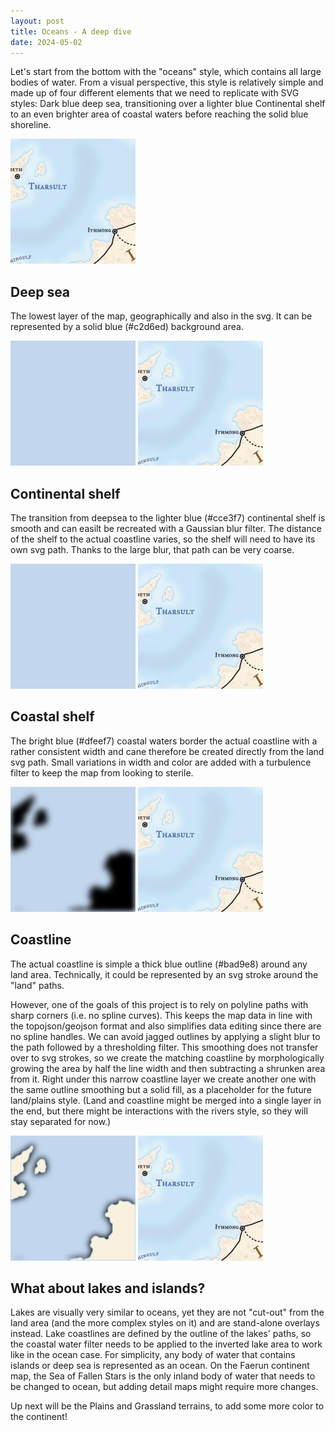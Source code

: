 ```yaml
---
layout: post
title: Oceans - A deep dive
date: 2024-05-02
---
```


Let's start from the bottom with the "oceans" style, which contains all large bodies of water. From a visual perspective, this style is relatively simple and made up of four different elements that we need to replicate with SVG styles: Dark blue deep sea, transitioning over a lighter blue Continental shelf to an even brighter area of coastal waters before reaching the solid blue shoreline.

<img src="https://raw.githubusercontent.com/jonovotny/vectorized-realms/gh-pages/svg/24-05-02-oceans/ocean-target.png"/>

## Deep sea 

The lowest layer of the map, geographically and also in the svg. It can be represented by a solid blue (#c2d6ed) background area.

<img src="https://raw.githubusercontent.com/jonovotny/vectorized-realms/gh-pages/svg/24-05-02-oceans/ocean-deep.svg" width=200px /> <img src="https://raw.githubusercontent.com/jonovotny/vectorized-realms/gh-pages/svg/24-05-02-oceans/ocean-target.png"/>
<!--more-->

## Continental shelf

The transition from deepsea to the lighter blue (#cce3f7) continental shelf is smooth and can easilt be recreated with a Gaussian blur filter. The distance of the shelf to the actual coastline varies, so the shelf will need to have its own svg path. Thanks to the large blur, that path can be very coarse.

<img src="https://raw.githubusercontent.com/jonovotny/vectorized-realms/gh-pages/svg/24-05-02-oceans/ocean-continental.svg" width=200px/> <img src="https://raw.githubusercontent.com/jonovotny/vectorized-realms/gh-pages/svg/24-05-02-oceans/ocean-target.png"/>

## Coastal shelf

The bright blue (#dfeef7) coastal waters border the actual coastline with a rather consistent width and cane therefore be created directly from the land svg path. Small variations in width and color are added with a turbulence filter to keep the map from looking to sterile.

<img src="https://raw.githubusercontent.com/jonovotny/vectorized-realms/gh-pages/svg/24-05-02-oceans/ocean-coastal.svg" width=200px/> <img src="https://raw.githubusercontent.com/jonovotny/vectorized-realms/gh-pages/svg/24-05-02-oceans/ocean-target.png"/>

## Coastline

The actual coastline is simple a thick blue outline (#bad9e8) around any land area. Technically, it could be represented by an svg stroke around the "land" paths. 

However, one of the goals of this project is to rely on polyline paths with sharp corners (i.e. no spline curves). This keeps the map data in line with the topojson/geojson format and also simplifies data editing since there are no spline handles. We can avoid jagged outlines by applying a slight blur to the path followed by a thresholding filter. This smoothing does not transfer over to svg strokes, so we create the matching coastline by morphologically growing the area by half the line width and then subtracting a shrunken area from it. Right under this narrow coastline layer we create another one with the same outline smoothing but a solid fill, as a placeholder for the future land/plains style. (Land and coastline might be merged into a single layer in the end, but there might be interactions with the rivers style, so they will stay separated for now.)

<img src="https://raw.githubusercontent.com/jonovotny/vectorized-realms/gh-pages/svg/24-05-02-oceans/ocean-land.svg" width=200px/> <img src="https://raw.githubusercontent.com/jonovotny/vectorized-realms/gh-pages/svg/24-05-02-oceans/ocean-target.png"/>

## What about lakes and islands?

Lakes are visually very similar to oceans, yet they are not "cut-out" from the land area (and the more complex styles on it) and are stand-alone overlays instead. Lake coastlines are defined by the outline of the lakes' paths, so the coastal water filter needs to be applied to the inverted lake area to work like in the ocean case. For simplicity, any body of water that contains islands or deep sea is represented as an ocean. On the Faerun continent map, the Sea of Fallen Stars is the only inland body of water that needs to be changed to ocean, but adding detail maps might require more changes.

Up next will be the Plains and Grassland terrains, to add some more color to the continent!